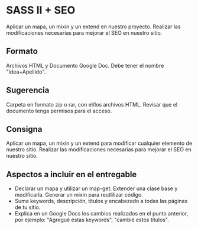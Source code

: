 # SASS II + SEO

Aplicar un mapa, un mixin y un extend en nuestro proyecto. Realizar las modificaciones
necesarias para mejorar el SEO en nuestro sitio.

## Formato

Archivos HTML y Documento Google Doc. Debe tener el nombre "Idea+Apellido".

## Sugerencia

Carpeta en formato zip o rar, con el/los archivos HTML. Revisar que el documento
tenga permisos para el acceso.

## Consigna

Aplicar un mapa, un mixin y un extend para modificar cualquier elemento de nuestro
sitio. Realizar las modificaciones necesarias para mejorar el SEO en nuestro sitio.

## Aspectos a incluir en el entregable

- Declarar un mapa y utilizar un map-get. Extender una clase base y modificarla.
Generar un mixin para reutlilizar código.
- Suma keywords, descripción, títulos y encabezado a todas las páginas de tu sitio.
- Explica en un Google Docs los cambios realizados en el punto anterior, por ejemplo:
"Agregué éstas keywords", "cambié estos títulos".
